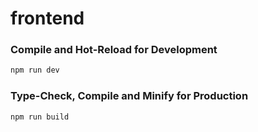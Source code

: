 # frontend
### Compile and Hot-Reload for Development

```sh
npm run dev
```

### Type-Check, Compile and Minify for Production

```sh
npm run build
```
